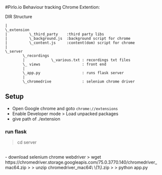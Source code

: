 #Pirlo.io Behaviour tracking Chrome Extention:

DIR Structure
```
|
\_extension
|          \_third_party    :third party libs
|          \_background.js  :background script for chrome
|          \_content.js     :content(dom) script for chrome
|
\_server
        \_recordings
        |            \_various.txt : recordings txt files
        \_ views                   : front end
        |
        \_app.py                   : runs flask server
        |
        \_chromedrive              : selenium chrome driver
```

## Setup
- Open Google chrome and goto ``` chrome://extensions ```
- Enable Developer mode > Load unpacked packages
- give path of ./extension

### run flask

> cd server
<br>
- download selenium chrome webdriver
> wget https://chromedriver.storage.googleapis.com/75.0.3770.140/chromedriver_mac64.zip 
>
> unzip chromedriver_mac64\ \(1\).zip 
>
> python app.py
